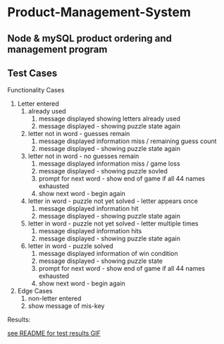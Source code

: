 # Product-Management-System

## Node  & mySQL product ordering and management program

## Test Cases

Functionality Cases
1. Letter entered 
    1. already used
        1. message displayed showing letters already used
        2. message displayed - showing puzzle state again
    2. letter not in word - guesses remain
        1. message displayed information miss / remaining guess count
        2. message displayed - showing puzzle state again
    3. letter not in word - no guesses remain
        1. message displayed information miss / game loss
        2. message displayed - showing puzzle sovled
        3. prompt for next word - show end of game if all 44 names exhausted
        4. show next word - begin again     
    4. letter in word - puzzle not yet solved - letter appears once    
        1. message displayed information hit
        2. message displayed - showing puzzle state again
    5. letter in word - puzzle not yet solved - letter multiple times   
        1. message displayed information hits
        2. message displayed - showing puzzle state again    
    6. letter in word - puzzle solved
        1. message displayed information of win condition
        2. message displayed - showing puzzle state
        3. prompt for next word - show end of game if all 44 names exhausted
        4. show next word - begin again  
2. Edge Cases
    1. non-letter entered
    2. show message of mis-key

Results:   

[see README for test results GIF ](README.md)

